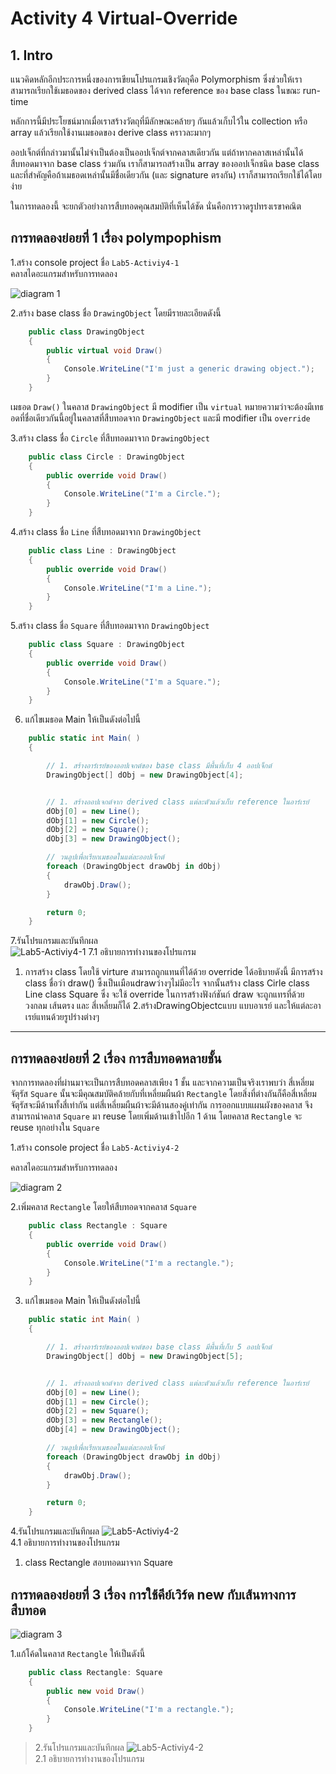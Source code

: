 # Activity 4 Virtual-Override

## 1. Intro

แนวคิดหลักอีกประการหนึ่งของการเขียนโปรแกรมเชิงวัตถุคือ Polymorphism ซึ่งช่วยให้เราสามารถเรียกใช้เมธอดของ derived class ได้จาก reference ของ base class ในขณะ run-time

หลักการนี้มีประโยชน์มากเมื่อเราสร้างวัตถุที่มีลักษณะคล้ายๆ กันแล้วเก็บไว้ใน collection หรือ array แล้วเรียกใช้งานเมธอดของ derive class คราวละมากๆ  

ออปเจ็กต์ที่กล่าวมานั้นไม่จำเป็นต้องเป็นออปเจ็กต์จากคลาสเดียวกัน แต่ถ้าหากคลาสเหล่านั้นได้สืบทอดมาจาก base class ร่วมกัน เราก็สามารถสร้างเป็น array ของออปเจ็กชนิด base class และที่สำคัญคือถ้าเมธอดเหล่านั้นมีชื่อเดียวกัน (และ signature ตรงกัน) เราก็สามารถเรียกใช้ได้โดยง่าย  

ในการทดลองนี้ จะยกตัวอย่างการสืบทอดคุณสมบัติที่เห็นได้ชัด นั่นคือการวาดรูปทรงเรขาคณิต

## การทดลองย่อยที่ 1 เรื่อง polympophism  

1.สร้าง console project ชื่อ `Lab5-Activiy4-1`  
คลาสไดอะแกรมสำหรับการทดลอง  

![diagram 1](./puml-diagram/diagram-Lab5-Activity4-1.png)


2.สร้าง base class ชื่อ `DrawingObject` โดยมีรายละเอียดดังนี้  

```C#
    public class DrawingObject
    {
        public virtual void Draw()
        {
            Console.WriteLine("I'm just a generic drawing object.");
        }
    }
```

เมธอด `Draw()` ในคลาส  `DrawingObject` มี modifier เป็น `virtual` หมายความว่าจะต้องมีเทธอดที่ชื่อเดียวกันนี้อยู่ในคลาสที่สืบทอดจาก  `DrawingObject` และมี modifier เป็น `override`

3.สร้าง class ชื่อ `Circle` ที่สืบทอดมาจาก `DrawingObject`

```C#
    public class Circle : DrawingObject
    {
        public override void Draw()
        {
            Console.WriteLine("I'm a Circle.");
        }
    }
```

4.สร้าง class ชื่อ `Line` ที่สืบทอดมาจาก `DrawingObject`

```C#
    public class Line : DrawingObject
    {
        public override void Draw()
        {
            Console.WriteLine("I'm a Line.");
        }
    }
```

5.สร้าง class ชื่อ `Square` ที่สืบทอดมาจาก `DrawingObject`

```C#
    public class Square : DrawingObject
    {
        public override void Draw()
        {
            Console.WriteLine("I'm a Square.");
        }
    }
```

6. แก้ไขเมธอด Main ให้เป็นดังต่อไปนี้

```C#
    public static int Main( )
    {

        // 1. สร้างอาร์เรย์ของออปเจกต์ของ base class มีพื้นที่เก็บ 4 ออปเจ็กต์ 
        DrawingObject[] dObj = new DrawingObject[4];


        // 1. สร้างออปเจกต์จาก derived class แต่ละตัวแล้วเก็บ reference ในอาร์เรย์ 
        dObj[0] = new Line();
        dObj[1] = new Circle();
        dObj[2] = new Square();
        dObj[3] = new DrawingObject();

        // วนลูปเพื่อเรียกเมธอดในแต่ละออปเจ็กต์
        foreach (DrawingObject drawObj in dObj)
        {
            drawObj.Draw();
        }

        return 0;
    }
```

7.รันโปรแกรมและบันทึกผล  
![Lab5-Activiy4-1](img/pic07.PNG)
7.1 อธิบายการทำงานของโปรแกรม  
1. การสร้าง class โดยใช้ virture สามารถถูกแทนที่ได้ด้วย override ได้อธิบายดังนี้
มีการสร้าง class ชื่อว่า 
draw() ซึ้งเป็นเมือนdrawว่างๆไม่มีอะไร จากนั้นสร้าง class Cirle class Line class Square
ซึ่ง จะใช้ override ในการสร้างฟังก์ชันก์ draw จะถูกแทรที่ด้วย วงกลม เส้นตรง และ สี่เหลี่ยมก็ได้
2.สร้างDrawingObjectcแบบ แบบอาเรย์ และให้แต่ละอาเรย์แทนด้วยรูปร่างต่างๆ
---

## การทดลองย่อยที่ 2 เรื่อง การสืบทอดหลายชั้น  


จากการทดลองที่ผ่านมาจะเป็นการสืบทอดคลาสเพียง 1 ชั้น และจากความเป็นจริงเราพบว่า สี่เหลี่ยมจัตุรัส `Square` นั้นจะมีคุณสมบัติคล้ายกับที่เหลี่ยมผืนผ้า `Rectangle` โดยสิ่งที่ต่างกันก็คือสี่เหลี่ยมจัตุรัสจะมีด้านทั้งสี่เท่ากัน แต่สี่เหลี่ยมผืนผ้าจะมีด้านสองคู่เท่ากัน
การออกแบบแผนผังของคลาส จึงสามารถนำคลาส `Square` มา reuse โดยเพิ่มด้านเข้าไปอีก 1 ด้าน โดยคลาส `Rectangle` จะ reuse ทุกอย่างใน `Square`

1.สร้าง console project ชื่อ `Lab5-Activiy4-2`  

คลาสไดอะแกรมสำหรับการทดลอง  

![diagram 2](./puml-diagram/diagram-Lab5-Activity4-2.png) 

2.เพิ่มคลาส `Rectangle` โดยให้สืบทอดจากคลาส  `Square` 

```C#
    public class Rectangle : Square
    {
        public override void Draw()
        {
            Console.WriteLine("I'm a rectangle.");
        }
    }
```

3. แก้ไขเมธอด Main ให้เป็นดังต่อไปนี้

```C#
    public static int Main( )
    {

        // 1. สร้างอาร์เรย์ของออปเจกต์ของ base class มีพื้นที่เก็บ 5 ออปเจ็กต์ 
        DrawingObject[] dObj = new DrawingObject[5];


        // 1. สร้างออปเจกต์จาก derived class แต่ละตัวแล้วเก็บ reference ในอาร์เรย์ 
        dObj[0] = new Line();
        dObj[1] = new Circle();
        dObj[2] = new Square();
        dObj[3] = new Rectangle();
        dObj[4] = new DrawingObject();

        // วนลูปเพื่อเรียกเมธอดในแต่ละออปเจ็กต์
        foreach (DrawingObject drawObj in dObj)
        {
            drawObj.Draw();
        }

        return 0;
    }
```

4.รันโปรแกรมและบันทึกผล
![Lab5-Activiy4-2](img/pic08.PNG)  
4.1 อธิบายการทำงานของโปรแกรม  
1. class Rectangle สอบทอดมาจาก Square 

## การทดลองย่อยที่ 3 เรื่อง การใช้คีย์เวิร์ด new กับเส้นทางการสืบทอด

![diagram 3](./puml-diagram/diagram-Lab5-Activity4-3.png) 


1.แก้โค้ดในคลาส `Rectangle` ให้เป็นดังนี้

```C#
    public class Rectangle: Square
    {
        public new void Draw()
        {
            Console.WriteLine("I'm a rectangle.");
        }
    }
```

>2.รันโปรแกรมและบันทึกผล
![Lab5-Activiy4-2](img/pic09.PNG)    
>2.1 อธิบายการทำงานของโปรแกรม  
